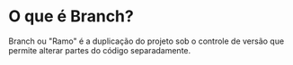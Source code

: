 # O que é Branch?

Branch ou "Ramo" é a duplicação do projeto sob o controle de versão que permite alterar partes do código separadamente.
